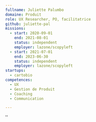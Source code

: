```yaml
---
fullname: Juliette Palumbo
domaine: Produit
role: UX Researcher, PO, facilitatrice
github: juliette-pal
missions:
  - start: 2020-09-01
    end: 2021-08-01
    status: independent
    employer: lazone/scopyleft
  - start: 2021-07-01
    end: 2023-06-30
    status: independent
    employer: lazone/scopyleft
startups:
  - cartobio
competences:
  - UX
  - Gestion de Produit
  - Coaching
  - Communication

---
```

''

